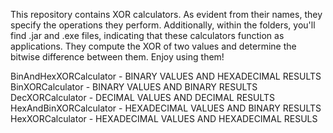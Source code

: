 This repository contains XOR calculators. As evident from their names, they specify the operations they perform. 
Additionally, within the folders, you'll find .jar and .exe files, indicating that these calculators function as applications. 
They compute the XOR of two values and determine the bitwise difference between them. 
Enjoy using them!

BinAndHexXORCalculator - BINARY VALUES AND HEXADECIMAL RESULTS 
BinXORCalculator - BINARY VALUES AND BINARY RESULTS 
DecXORCalculator - DECIMAL VALUES AND DECIMAL RESULTS 
HexAndBinXORCalculator - HEXADECIMAL VALUES AND BINARY RESULTS 
HexXORCalculator - HEXADECIMAL VALUES AND HEXADECIMAL RESULS 
